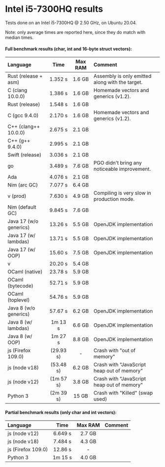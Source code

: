 # Intel i5-7300HQ results

Tests done on an Intel i5-7300HQ @ 2.50 GHz, on Ubuntu 20.04.

Note: only average times are reported here, since they do match with median times.


#### Full benchmark results (char, int and 16-byte struct vectors):

| Language                 | Time       | Max RAM   | Comment                                                 |
| :----------------------- | :--------: | :-------: | :------------------------------------------------------ |
| Rust (release + asm)     | 1.352 s    | 1.6 GB    | Assembly is only emitted along with the target.         |
| C (clang 10.0.0)         | 1.386 s    | 1.6 GB    | Homemade vectors and generics (v1.2).                   |
| Rust (release)           | 1.548 s    | 1.6 GB    |                                                         |
| C (gcc 9.4.0)            | 2.170 s    | 1.6 GB    | Homemade vectors and generics (v1.2).                   |
| C++ (clang++ 10.0.0)     | 2.675 s    | 2.1 GB    |                                                         |
| C++ (g++ 9.4.0)          | 2.995 s    | 2.1 GB    |                                                         |
| Swift (release)          | 3.036 s    | 2.1 GB    |                                                         |
| go                       | 3.489 s    | 7.6 GB    | PGO didn't bring any noticeable improvement.            |
| Ada                      | 4.076 s    | 2.1 GB    |                                                         |
| Nim (arc GC)             | 7.077 s    | 6.4 GB    |                                                         |
| v (prod)                 | 7.630 s    | 4.9 GB    | Compiling is very slow in production mode.              |
| Nim (default GC)         | 9.845 s    | 7.6 GB    |                                                         |
| Java 17 (w/o generics)   | 13.26 s    | 5.5 GB    | OpenJDK implementation                                  |
| Java 17 (w/ lambdas)     | 13.71 s    | 5.5 GB    | OpenJDK implementation                                  |
| Java 17 (w/ OOP)         | 15.60 s    | 7.5 GB    | OpenJDK implementation                                  |
| v                        | 20.20 s    | 5.4 GB    |                                                         |
| OCaml (native)           | 23.78 s    | 5.9 GB    |                                                         |
| OCaml (bytecode)         | 52.71 s    | 5.9 GB    |                                                         |
| OCaml (toplevel)         | 54.76 s    | 5.9 GB    |                                                         |
| Java 8 (w/o generics)    | 57.67 s    | 6.2 GB    | OpenJDK implementation                                  |
| Java 8 (w/ lambdas)      | 1m 13 s    | 6.6 GB    | OpenJDK implementation                                  |
| Java 8 (w/ OOP)          | 1m 27 s    | 8.8 GB    | OpenJDK implementation                                  |
| js (Firefox 109.0)       | (29.93 s)  | -         | Crash with "out of memory"                              |
| js (node v18)            | (53.48 s)  | 6.2 GB    | Crash with "JavaScript heap out of memory"              |
| js (node v12)            | (1m 57 s)  | 3.8 GB    | Crash with "JavaScript heap out of memory"              |
| Python 3                 | (2m 39 s)  | 15 GB     | Crash with "Killed" (swap used)                         |


#### Partial benchmark results (only char and int vectors):

| Language                 | Time       | Max RAM   | Comment                                                 |
| :----------------------- | :--------: | :-------: | :------------------------------------------------------ |
| js (node v12)            | 6.649 s    | 2.7 GB    |                                                         |
| js (node v18)            | 7.484 s    | 4.3 GB    |                                                         |
| js (Firefox 109.0)       | 12.86 s    | -         |                                                         |
| Python 3                 | 1m 15 s    | 4.0 GB    |                                                         |
